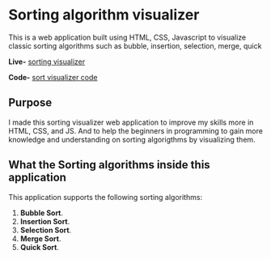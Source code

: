 # Sorting algorithm visualizer

This is a web application built using HTML, CSS, Javascript to visualize classic sorting algorithms such as bubble, insertion, selection, merge, quick 

**Live-** [sorting visualizer](http://127.0.0.1:5500/index.html )

**Code-** [sort visualizer code](https://github.com/shubhamsinghpatelnit/sort-visualizer)

## Purpose

I made this sorting visualizer web application to improve my skills more in
HTML, CSS, and JS. And to help the beginners in programming to gain more knowledge and understanding on sorting algorigthms by visualizing them.

## What the Sorting algorithms inside this application

This application supports the following sorting algorithms:

1. **Bubble Sort**.
2. **Insertion Sort**.
3. **Selection Sort**.
4. **Merge Sort**.
5. **Quick Sort**.
